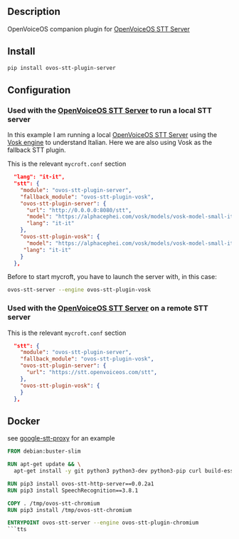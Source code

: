 ## Description

OpenVoiceOS companion plugin for [OpenVoiceOS STT Server](https://github.com/OpenVoiceOS/ovos-stt-http-server)

## Install

```bash
pip install ovos-stt-plugin-server
```

## Configuration

### Used with the [OpenVoiceOS STT Server](https://github.com/OpenVoiceOS/ovos-stt-http-server) to run a local STT server

In this example I am running a local [OpenVoiceOS STT Server](https://github.com/OpenVoiceOS/ovos-stt-http-server) using the [Vosk engine](https://github.com/OpenVoiceOS/ovos-stt-plugin-vosk) to understand Italian. Here we are also using Vosk as the fallback STT plugin.

This is the relevant `mycroft.conf` section 
```json
  "lang": "it-it",
  "stt": {
    "module": "ovos-stt-plugin-server",
    "fallback_module": "ovos-stt-plugin-vosk",
    "ovos-stt-plugin-server": {
      "url": "http://0.0.0.0:8080/stt",
      "model": "https://alphacephei.com/vosk/models/vosk-model-small-it-0.22.zip",
      "lang": "it-it"
    },
    "ovos-stt-plugin-vosk": {
      "model": "https://alphacephei.com/vosk/models/vosk-model-small-it-0.22.zip",
     "lang": "it-it"
    }
  },
```

Before to start mycroft, you have to launch the server with, in this case:

```sh
ovos-stt-server --engine ovos-stt-plugin-vosk
```

### Used with the [OpenVoiceOS STT Server](https://github.com/OpenVoiceOS/ovos-stt-http-server) on a remote STT server
This is the relevant `mycroft.conf` section 
```json
  "stt": {
    "module": "ovos-stt-plugin-server",
    "fallback_module": "ovos-stt-plugin-vosk",
    "ovos-stt-plugin-server": {
      "url": "https://stt.openvoiceos.com/stt",
    },
    "ovos-stt-plugin-vosk": {
    }
  },
```

## Docker

see [google-stt-proxy](https://github.com/OpenVoiceOS/ovos-stt-plugin-chromium/pkgs/container/google-stt-proxy) for an example

```dockerfile
FROM debian:buster-slim

RUN apt-get update && \
  apt-get install -y git python3 python3-dev python3-pip curl build-essential

RUN pip3 install ovos-stt-http-server==0.0.2a1
RUN pip3 install SpeechRecognition==3.8.1

COPY . /tmp/ovos-stt-chromium
RUN pip3 install /tmp/ovos-stt-chromium

ENTRYPOINT ovos-stt-server --engine ovos-stt-plugin-chromium
```tts
